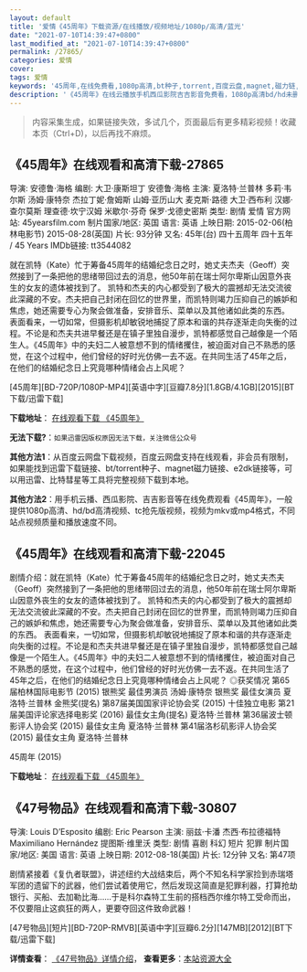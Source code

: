 ```yaml
---
layout: default
title: '爱情《45周年》下载资源/在线播放/视频地址/1080p/高清/蓝光'
date: "2021-07-10T14:39:47+0800"
last_modified_at: "2021-07-10T14:39:47+0800"
permalink: /27865/
categories: 爱情
cover:
tags: 爱情
keywords: '45周年,在线免费看,1080p高清,bt种子,torrent,百度云盘,magnet,磁力链,迅雷下载资源'
description: '《45周年》在线云播放手机西瓜影院吉吉影音免费看，1080p高清bd/hd未删减完整版和tc抢先枪版，mkv/mp4格式，附带bt/torrent种子、magnet/磁力链、百度云盘、网盘资源迅雷下载链接'
---
```


>内容采集生成，如果链接失效，多试几个，页面最后有更多精彩视频！收藏本页（Ctrl+D)，以后再找不麻烦。


## 《45周年》在线观看和高清下载-27865

导演: 安德鲁·海格 编剧: 大卫·康斯坦丁 安德鲁·海格 主演: 夏洛特·兰普林 多莉·韦尔斯 汤姆·康特奈 杰拉丁妮·詹姆斯 山姆·亚历山大 麦克斯·路德 大卫·西布利 汉娜·查尔莫斯 理查德·坎宁汉姆 米歇尔·芬奇 保罗·戈德史密斯 类型: 剧情 爱情 官方网站: 45yearsfilm.com 制片国家/地区: 英国 语言: 英语 上映日期: 2015-02-06(柏林电影节) 2015-08-28(英国) 片长: 93分钟 又名: 45年(台) 四十五周年 四十五年 / 45 Years IMDb链接: tt3544082

就在凯特（Kate）忙于筹备45周年的结婚纪念日之时，她丈夫杰夫（Geoff）突然接到了一条把他的思绪带回过去的消息，他50年前在瑞士阿尔卑斯山因意外丧生的女友的遗体被找到了。 凯特和杰夫的内心都受到了极大的震撼却无法交流彼此深藏的不安。杰夫把自己封闭在回忆的世界里，而凯特则竭力压抑自己的嫉妒和焦虑，她还需要专心为聚会做准备，安排音乐、菜单以及其他诸如此类的东西。 表面看来，一切如常，但摄影机却敏锐地捕捉了原本和谐的共存逐渐走向失衡的过程。不论是和杰夫共进早餐还是在镇子里独自漫步，凯特都感觉自己越像是一个陌生人。《45周年》中的夫妇二人被意想不到的情绪攫住，被迫面对自己不熟悉的感觉，在这个过程中，他们曾经的好时光仿佛一去不返。在共同生活了45年之后，在他们的结婚纪念日上究竟哪种情绪会占上风呢？


[45周年][BD-720P/1080P-MP4][英语中字][豆瓣7.8分][1.8GB/4.1GB][2015][BT下载/迅雷下载]

**下载地址**： [在线观看下载 《45周年》](https://www.btdx8.com/torrent/45_years_2015.html) 


**无法下载?**：`如果迅雷因版权原因无法下载，关注微信公众号 `

**其他方法1**：从百度云网盘下载视频，百度云网盘支持在线观看，非会员有限制，如果能找到迅雷下载链接、bt/torrent种子、magnet磁力链接、e2dk链接等，可以用迅雷、比特彗星等工具将完整视频下载到本地。

**其他方法2**：用手机云播、西瓜影院、吉吉影音等在线免费观看《45周年》，一般提供1080p高清、hd/bd高清视频、tc抢先版视频，视频为mkv或mp4格式，不同站点视频质量和播放速度不同。


## 《45周年》在线观看和高清下载-22045

剧情介绍：就在凯特（Kate）忙于筹备45周年的结婚纪念日之时，她丈夫杰夫（Geoff）突然接到了一条把他的思绪带回过去的消息，他50年前在瑞士阿尔卑斯山因意外丧生的女友的遗体被找到了。 凯特和杰夫的内心都受到了极大的震撼却无法交流彼此深藏的不安。杰夫把自己封闭在回忆的世界里，而凯特则竭力压抑自己的嫉妒和焦虑，她还需要专心为聚会做准备，安排音乐、菜单以及其他诸如此类的东西。 表面看来，一切如常，但摄影机却敏锐地捕捉了原本和谐的共存逐渐走向失衡的过程。不论是和杰夫共进早餐还是在镇子里独自漫步，凯特都感觉自己越像是一个陌生人。《45周年》中的夫妇二人被意想不到的情绪攫住，被迫面对自己不熟悉的感觉，在这个过程中，他们曾经的好时光仿佛一去不返。在共同生活了45年之后，在他们的结婚纪念日上究竟哪种情绪会占上风呢？ ◎获奖情况 第65届柏林国际电影节 (2015) 银熊奖 最佳男演员 汤姆·康特奈 银熊奖 最佳女演员 夏洛特·兰普林 金熊奖(提名) 第87届美国国家评论协会奖 (2015) 十佳独立电影 第21届美国评论家选择电影奖 (2016) 最佳女主角(提名) 夏洛特·兰普林 第36届波士顿影评人协会奖 (2015) 最佳女主角 夏洛特·兰普林 第41届洛杉矶影评人协会奖 (2015) 最佳女主角 夏洛特·兰普林


45周年 (2015)

**下载地址**： [在线观看下载 《45周年》](https://www.btbtdy.me/btdy/dy768.html) 


## 《47号物品》在线观看和高清下载-30807

导演: Louis D’Esposito 编剧: Eric Pearson 主演: 丽兹·卡潘 杰西·布拉德福特 Maximiliano Hernández 提图斯·维里沃 类型: 剧情 喜剧 科幻 短片 犯罪 制片国家/地区: 美国 语言: 英语 上映日期: 2012-08-18(美国) 片长: 12分钟 又名: 第47项

剧情紧接着《复仇者联盟》，讲述纽约大战结束后，两个不知名科学家捡到赤瑞塔军团的遗留下的武器，他们尝试着使用它，然后发现这简直是犯罪利器，打算抢劫银行、买船、去加勒比海……于是科尔森特工生前的搭档西尔维尔特工受命而出，不仅要阻止这疯狂的两人，更要夺回这件致命武器！


[47号物品][短片][BD-720P-RMVB][英语中字][豆瓣6.2分][147MB][2012][BT下载/迅雷下载]

**详情查看**： [《47号物品》详情介绍](/movie/30807/)， **查看更多**：[本站资源大全](/movie/t/all/)


